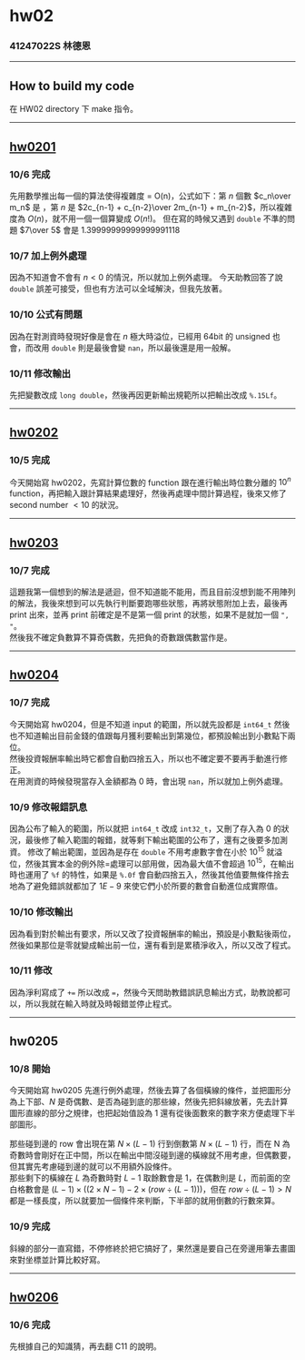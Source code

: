 hw02
===

### 41247022S 林德恩

---

## How to build my code
在 HW02 directory 下 make 指令。

---

## [hw0201](./hw0201/)

### 10/6 完成
先用數學推出每一個的算法使得複雜度 = O(n)，公式如下：第 $n$ 個數 $c_n\over m_n$ 是 ，第 $n$ 是 $2c_{n-1} + c_{n-2}\over 2m_{n-1} + m_{n-2}$，所以複雜度為 $O(n)$，就不用一個一個算變成 $O(n!)$。
但在寫的時候又遇到 `double` 不準的問題 $7\over 5$ 會是 $1.39999999999999991118$

### 10/7 加上例外處理
因為不知道會不會有 $n \lt 0$ 的情況，所以就加上例外處理。
今天助教回答了說 `double` 誤差可接受，但也有方法可以全域解決，但我先放著。

### 10/10 公式有問題
因為在對測資時發現好像是會在 $n$ 極大時溢位，已經用 64bit 的 unsigned 也會，而改用 `double` 則是最後會變 `nan`，所以最後還是用一般解。

### 10/11 修改輸出
先把變數改成 `long double`，然後再因更新輸出規範所以把輸出改成 `%.15Lf`。

---

## [hw0202](./hw0202/)

### 10/5 完成
今天開始寫 hw0202，先寫計算位數的 function 跟在進行輸出時位數分離的 $10^n$ function，再把輸入跟計算結果處理好，然後再處理中間計算過程，後來又修了 second number $\lt 10$ 的狀況。

---

## [hw0203](./hw0203/)

### 10/7 完成
這題我第一個想到的解法是遞迴，但不知道能不能用，而且目前沒想到能不用陣列的解法，我後來想到可以先執行判斷要跑哪些狀態，再將狀態附加上去，最後再 print 出來，並再 print 前確定是不是第一個 print 的狀態，如果不是就加一個 `", "`。  
然後我不確定負數算不算奇偶數，先把負的奇數跟偶數當作是。

---

## [hw0204](./hw0204/)

### 10/7 完成
今天開始寫 hw0204，但是不知道 input 的範圍，所以就先設都是 `int64_t` 然後也不知道輸出目前金錢的值跟每月獲利要輸出到第幾位，都預設輸出到小數點下兩位。  
然後投資報酬率輸出時它都會自動四捨五入，所以也不確定要不要再手動進行修正。  
在用測資的時候發現當存入金額都為 0 時，會出現 `nan`，所以就加上例外處理。

### 10/9 修改報錯訊息
因為公布了輸入的範圍，所以就把 `int64_t` 改成 `int32_t`，又刪了存入為 0 的狀況，最後修了輸入範圍的報錯，就等剩下輸出範圍的公布了，還有之後要多加測資。
修改了輸出範圍，並因為是存在 `double` 不用考慮數字會在小於 $10^{15}$ 就溢位，然後其實本金的例外除=處理可以部用做，因為最大值不會超過 $10^{15}$，在輸出時也運用了 `%f` 的特性，如果是 `%.0f` 會自動四捨五入，然後其他值要無條件捨去地為了避免錯誤就都加了 $1E-9$ 來使它們小於所要的數會自動進位成實際值。

### 10/10 修改輸出
因為看到對於輸出有要求，所以又改了投資報酬率的輸出，預設是小數點後兩位，然後如果那位是零就變成輸出前一位，還有看到是累積淨收入，所以又改了程式。

### 10/11 修改
因為淨利寫成了 `+=` 所以改成 `=`，然後今天問助教錯誤訊息輸出方式，助教說都可以，所以我就在輸入時就及時報錯並停止程式。

---

## hw0205

### 10/8 開始
今天開始寫 hw0205 先進行例外處理，然後去算了各個橫線的條件，並把圖形分為上下部、$N$ 是奇偶數、是否為碰到底的那些線，然後先把斜線放著，先去計算圖形直線的部分之規律，也把起始值設為 1 還有從後面數來的數字來方便處理下半部圖形。  

那些碰到邊的 row 會出現在第 $N\times (L-1)$ 行到倒數第 $N\times (L-1)$ 行，而在 N 為奇數時會剛好在正中間，所以在輸出中間沒碰到邊的橫線就不用考慮，但偶數要，但其實先考慮碰到邊的就可以不用額外設條件。  
那些剩下的橫線在 $L$ 為奇數時對 $L-1$ 取餘數會是 1，在偶數則是 $L$，而前面的空白格數會是 $(L - 1) \times ((2 \times N - 1) - 2 \times ({row} \div (L - 1)))$，但在 ${row} \div (L - 1) \gt N$ 都是一樣長度，所以就要加一個條件來判斷，下半部的就用倒數的行數來算。

### 10/9 完成
斜線的部分一直寫錯，不停修終於把它搞好了，果然還是要自己在旁邊用筆去畫圖來對坐標並計算比較好寫。

---

## [hw0206](./hw0206.txt/)

### 10/6 完成
先根據自己的知識猜，再去翻 C11 的說明。